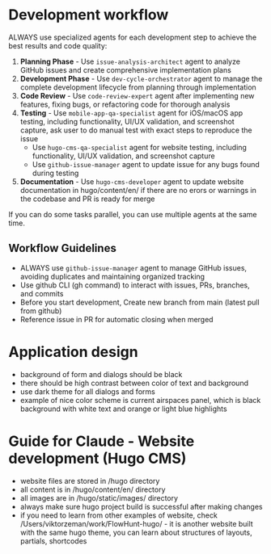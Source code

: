 # Development workflow
ALWAYS use specialized agents for each development step to achieve the best results and code quality:

1. **Planning Phase** - Use `issue-analysis-architect` agent to analyze GitHub issues and create comprehensive implementation plans
2. **Development Phase** - Use `dev-cycle-orchestrator` agent to manage the complete development lifecycle from planning through implementation
3. **Code Review** - Use `code-review-expert` agent after implementing new features, fixing bugs, or refactoring code for thorough analysis
4. **Testing** - Use `mobile-app-qa-specialist` agent for iOS/macOS app testing, including functionality, UI/UX validation, and screenshot capture, ask user to do manual test with exact steps to reproduce the issue
   - Use `hugo-cms-qa-specialist` agent for website testing, including functionality, UI/UX validation, and screenshot capture
   - Use `github-issue-manager` agent to update issue for any bugs found during testing
5. **Documentation** - Use `hugo-cms-developer` agent to update website documentation in hugo/content/en/ if there are no erors or warnings in the codebase and PR is ready for merge

If you can do some tasks parallel, you can use multiple agents at the same time.

## Workflow Guidelines
- ALWAYS use `github-issue-manager` agent to manage GitHub issues, avoiding duplicates and maintaining organized tracking
- Use github CLI (gh command) to interact with issues, PRs, branches, and commits
- Before you start development, Create new branch from main (latest pull from github)
- Reference issue in PR for automatic closing when merged

# Application design
- background of form and dialogs should be black
- there should be high contrast between color of text and background
- use dark theme for all dialogs and forms
- example of nice color scheme is current airspaces panel, which is black background with white text and orange or light blue highlights

# Guide for Claude - Website development (Hugo CMS)

- website files are stored in /hugo directory
- all content is in /hugo/content/en/ directory
- all images are in /hugo/static/images/ directory
- always make sure hugo project build is successful after making changes
- if you need to learn from other examples of website, check /Users/viktorzeman/work/FlowHunt-hugo/ - it is another website built with the same hugo theme, you can learn about structures of layouts, partials, shortcodes
